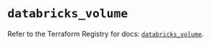# `databricks_volume`

Refer to the Terraform Registry for docs: [`databricks_volume`](https://registry.terraform.io/providers/databricks/databricks/1.44.0/docs/resources/volume).

